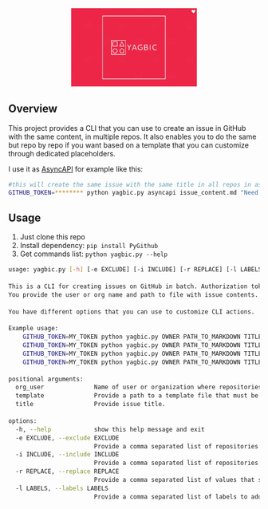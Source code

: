 <div align="center">
  <img src="yagbic.webp" alt="Yet Another GitHub Batch Issue Creator" width="50%">
</div>

## Overview

This project provides a CLI that you can use to create an issue in GitHub with the same content, in multiple repos. It also enables you to do the same but repo by repo if you want based on a template that you can customize through dedicated placeholders.

I use it as [AsyncAPI](https://www.asyncapi.com/) for example like this:
```bash
#this will create the same issue with the same title in all repos in asyncapi org except two listed under "-e" flag 
GITHUB_TOKEN=******** python yagbic.py asyncapi issue_content.md "Need for urgent changes in GitHub Actions automation" -e shape-up-process,glee-hello-world
```

## Usage

1. Just clone this repo
1. Install dependency: `pip install PyGithub`
1. Get commands list: `python yagbic.py --help`

```bash
usage: yagbic.py [-h] [-e EXCLUDE] [-i INCLUDE] [-r REPLACE] [-l LABELS] org_user template title

This is a CLI for creating issues on GitHub in batch. Authorization token needs to be passed as environment variable GITHUB_TOKEN.
You provide the user or org name and path to file with issue contents. This CLI will create issue by default in all repositories.

You have different options that you can use to customize CLI actions.

Example usage:
    GITHUB_TOKEN=MY_TOKEN python yagbic.py OWNER PATH_TO_MARKDOWN TITLE
    GITHUB_TOKEN=MY_TOKEN python yagbic.py OWNER PATH_TO_MARKDOWN TITLE -i repo_1,repo_2 -l "good-first-issue,ci-cd"
    GITHUB_TOKEN=MY_TOKEN python yagbic.py OWNER PATH_TO_MARKDOWN TITLE -e repo_1,repo_2,repo_3
    GITHUB_TOKEN=MY_TOKEN python yagbic.py OWNER PATH_TO_MARKDOWN TITLE -e repo_1,repo_2,repo_3 -r "PLACEHOLDER_1:CUSTOM_VALUE,PLACEHOLDER_2:CUSTOM VALUE"

positional arguments:
  org_user              Name of user or organization where repositories are located.
  template              Provide a path to a template file that must be a markdown file. It will be used as a source for newly created issue.
  title                 Provide issue title.

options:
  -h, --help            show this help message and exit
  -e EXCLUDE, --exclude EXCLUDE
                        Provide a comma separated list of repositories that this CLI should omit.
  -i INCLUDE, --include INCLUDE
                        Provide a comma separated list of repositories that this CLI should take into account.
  -r REPLACE, --replace REPLACE
                        Provide a comma separated list of values that should be replaced in the template. Something like: -r "PLACEHOLDER_1:CUSTOM_VALUE,PLACEHOLDER_2:CUSTOM VALUE", where PLACEHOLDER_1 is in the template and will be replaced with CUSTOM_VALUE
  -l LABELS, --labels LABELS
                        Provide a comma separated list of labels to add to created issue.
```